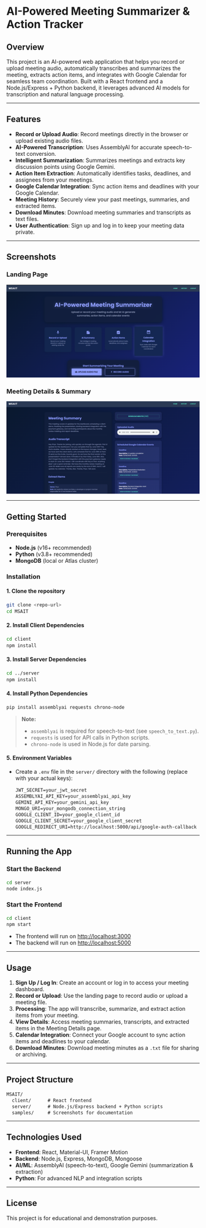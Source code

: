 # AI-Powered Meeting Summarizer & Action Tracker


## Overview

This project is an AI-powered web application that helps you record or upload meeting audio, automatically transcribes and summarizes the meeting, extracts action items, and integrates with Google Calendar for seamless team coordination. Built with a React frontend and a Node.js/Express + Python backend, it leverages advanced AI models for transcription and natural language processing.

---

## Features

- **Record or Upload Audio**: Record meetings directly in the browser or upload existing audio files.
- **AI-Powered Transcription**: Uses AssemblyAI for accurate speech-to-text conversion.
- **Intelligent Summarization**: Summarizes meetings and extracts key discussion points using Google Gemini.
- **Action Item Extraction**: Automatically identifies tasks, deadlines, and assignees from your meetings.
- **Google Calendar Integration**: Sync action items and deadlines with your Google Calendar.
- **Meeting History**: Securely view your past meetings, summaries, and extracted items.
- **Download Minutes**: Download meeting summaries and transcripts as text files.
- **User Authentication**: Sign up and log in to keep your meeting data private.

---

## Screenshots

### Landing Page
![Landing Page](samples/1.png)

### Meeting Details & Summary
![Meeting Details](samples/2.png)

---

## Getting Started

### Prerequisites
- **Node.js** (v16+ recommended)
- **Python** (v3.8+ recommended)
- **MongoDB** (local or Atlas cluster)

### Installation

#### 1. Clone the repository
```bash
git clone <repo-url>
cd MSAIT
```

#### 2. Install Client Dependencies
```bash
cd client
npm install
```

#### 3. Install Server Dependencies
```bash
cd ../server
npm install
```

#### 4. Install Python Dependencies
```bash
pip install assemblyai requests chrono-node
```

> **Note:**
> - `assemblyai` is required for speech-to-text (see `speech_to_text.py`).
> - `requests` is used for API calls in Python scripts.
> - `chrono-node` is used in Node.js for date parsing.

#### 5. Environment Variables
- Create a `.env` file in the `server/` directory with the following (replace with your actual keys):
  ```env
  JWT_SECRET=your_jwt_secret
  ASSEMBLYAI_API_KEY=your_assemblyai_api_key
  GEMINI_API_KEY=your_gemini_api_key
  MONGO_URI=your_mongodb_connection_string
  GOOGLE_CLIENT_ID=your_google_client_id
  GOOGLE_CLIENT_SECRET=your_google_client_secret
  GOOGLE_REDIRECT_URI=http://localhost:5000/api/google-auth-callback
  ```

---

## Running the App

### Start the Backend
```bash
cd server
node index.js
```

### Start the Frontend
```bash
cd client
npm start
```

- The frontend will run on [http://localhost:3000](http://localhost:3000)
- The backend will run on [http://localhost:5000](http://localhost:5000)

---

## Usage

1. **Sign Up / Log In**: Create an account or log in to access your meeting dashboard.
2. **Record or Upload**: Use the landing page to record audio or upload a meeting file.
3. **Processing**: The app will transcribe, summarize, and extract action items from your meeting.
4. **View Details**: Access meeting summaries, transcripts, and extracted items in the Meeting Details page.
5. **Calendar Integration**: Connect your Google account to sync action items and deadlines to your calendar.
6. **Download Minutes**: Download meeting minutes as a `.txt` file for sharing or archiving.

---

## Project Structure

```
MSAIT/
  client/      # React frontend
  server/      # Node.js/Express backend + Python scripts
  samples/     # Screenshots for documentation
```

---

## Technologies Used
- **Frontend**: React, Material-UI, Framer Motion
- **Backend**: Node.js, Express, MongoDB, Mongoose
- **AI/ML**: AssemblyAI (speech-to-text), Google Gemini (summarization & extraction)
- **Python**: For advanced NLP and integration scripts

---

## License
This project is for educational and demonstration purposes. 